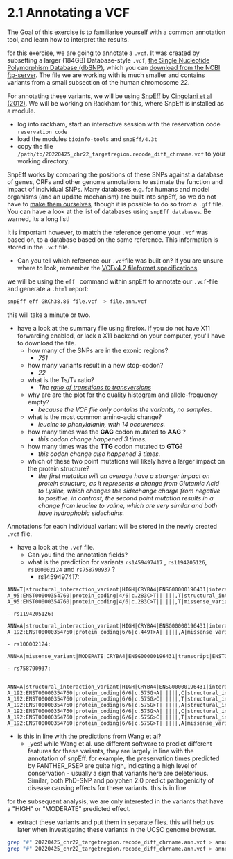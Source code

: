 # 2.1 Annotating a VCF
The Goal of this exercise is to familiarise yourself with a common annotation tool, and learn how to interpret the results.


for this exercise, we are going to annotate a ```.vcf```.
It was created by subsetting a larger (184GB) Database-style ```.vcf```, [the Single Nucleotide Polymorphism Database (dbSNP)](https://www.ncbi.nlm.nih.gov/books/NBK21088/), which you can [download from the NCBI ftp-server](https://ftp.ncbi.nlm.nih.gov/snp/latest_release/VCF/).
The file we are working with is much smaller and contains variants from a small subsection of the human chromosome 22.

For annotating these variants, we will be using [SnpEff](http://pcingola.github.io/SnpEff/) by [Cingolani et al (2012)](http://pcingola.github.io/SnpEff/adds/SnpEff_paper.pdf).
We will be working on Rackham for this, where SnpEff is installed as a module.

- log into rackham, start an interactive session with the reservation code ```reservation code```
- load the modules ```bioinfo-tools``` and ```snpEff/4.3t```
- copy the file ```/path/to/20220425_chr22_targetregion.recode_diff_chrname.vcf``` to your working directory.


SnpEff works by comparing the positions of these SNPs against a database of genes, ORFs and other genome annotations to estimate the function and impact of individual SNPs.
Many databases e.g. for humans and model organisms (and an update mechanism) are built into snpEff, so we do not have to [make them ourselves](http://pcingola.github.io/SnpEff/se_buildingdb/), though it is possible to do so from a ```.gff``` file.
You can have a look at the list of databases using ```snpEff databases```. Be warned, its a long list!

It is important however, to match the reference genome your ```.vcf``` was based on, to a database based on the same reference. This information is stored in the ```.vcf``` file.
- Can you tell which reference our ```.vcf```file was built on? if you are unsure where to look, remember the [VCFv4.2 fileformat specifications](https://samtools.github.io/hts-specs/VCFv4.2.pdf).

we will be using the ```eff ``` command within snpEff to annotate our ```.vcf```-file and generate a ```.html``` report:

```bash
snpEff eff GRCh38.86 file.vcf  > file.ann.vcf
```

this will take a minute or two.
- have a look at the summary file using firefox. If you do not have X11 forwarding enabled, or lack a X11 backend on your computer, you'll have to download the file.
  - how many of the SNPs are in the exonic regions?  
    - _751_
  - how many variants result in a new stop-codon?  
    - _22_
  - what is the Ts/Tv ratio?
    -  _The [ratio of transitions to transversions](https://en.wikipedia.org/wiki/Point_mutation#Transition/transversion_categorization)_
  - why are are the plot for the quality histogram and allele-frequency empty?
    - _because the VCF file only contains the variants, no samples._
  - what is the most common amino-acid change?
    - _leucine to phenylalanin, with 14 occurences._
  - how many times was the **GAG** codon mutated to **AAG** ?  
    - _this codon change happened 3 times._
  - how many times was the **TTG** codon mutated to **GTG**?
      - _this codon change also happened 3 times._
  - which of these two point mutations will likely have a larger impact on the protein structure?
    - _the first mutation will on average have a stronger impact on protein structure, as it represents a change from Glutamic Acid to Lysine, which changes the sidechange charge from negative to positive. in contrast, the second point mutation results in a change from leucine to valine, which are very similar and both have hydrophobic sidechains._

Annotations for each individual variant will be stored in the newly created ```.vcf``` file.

- have a look at the ```.vcf``` file.
  - Can you find the annotation fields?
  - what is the prediction for variants  ```rs1459497417``` , ```rs1194205126```, ```rs100002124``` and ``` rs758790937 ``` ?
    - rs1459497417:
```
ANN=T|structural_interaction_variant|HIGH|CRYBA4|ENSG00000196431|interaction|3LWK:A_32-A_95:ENST00000354760|protein_coding|4/6|c.283C>T||||||,T|structural_interaction_variant|HIGH|CRYBA4|ENSG00000196431|interaction|3LWK:A_55-A_95:ENST00000354760|protein_coding|4/6|c.283C>T||||||,T|missense_variant|MODERATE|CRYBA4|ENSG00000196431|transcript|ENST00000354760.3|protein_coding|4/6|c.283C>T|p.Arg95Trp|318/811|283/591|95/196||,T|non_coding_transcript_exon_variant|MODIFIER|CRYBA4|ENSG00000196431|transcript|ENST00000466315.1|processed_transcript|3/5|n.180C>T||||||
```

    - rs1194205126:
```
ANN=A|structural_interaction_variant|HIGH|CRYBA4|ENSG00000196431|interaction|3LWK:A_150-A_192:ENST00000354760|protein_coding|6/6|c.449T>A||||||,A|missense_variant|MODERATE|CRYBA4|ENSG00000196431|transcript|ENST00000354760.3|protein_coding|6/6|c.449T>A|p.Val150Asp|484/811|449/591|150/196||,A|non_coding_transcript_exon_variant|MODIFIER|CRYBA4|ENSG00000196431|transcript|ENST00000466315.1|processed_transcript|5/5|n.346T>A||||||
```
    - rs100002124:
```
ANN=A|missense_variant|MODERATE|CRYBA4|ENSG00000196431|transcript|ENST00000354760.3|protein_coding|6/6|c.475G>A|p.Gly159Arg|510/811|475/591|159/196||,A|non_coding_transcript_exon_variant|MODIFIER|CRYBA4|ENSG00000196431|transcript|ENST00000466315.1|processed_transcript|5/5|n.372G>A||||||
```
    - rs758790937:
```
	ANN=A|structural_interaction_variant|HIGH|CRYBA4|ENSG00000196431|interaction|3LWK:A_150-A_192:ENST00000354760|protein_coding|6/6|c.575G>A||||||,C|structural_interaction_variant|HIGH|CRYBA4|ENSG00000196431|interaction|3LWK:A_150-A_192:ENST00000354760|protein_coding|6/6|c.575G>C||||||,T|structural_interaction_variant|HIGH|CRYBA4|ENSG00000196431|interaction|3LWK:A_150-A_192:ENST00000354760|protein_coding|6/6|c.575G>T||||||,A|structural_interaction_variant|HIGH|CRYBA4|ENSG00000196431|interaction|3LWK:A_70-A_192:ENST00000354760|protein_coding|6/6|c.575G>A||||||,C|structural_interaction_variant|HIGH|CRYBA4|ENSG00000196431|interaction|3LWK:A_70-A_192:ENST00000354760|protein_coding|6/6|c.575G>C||||||,T|structural_interaction_variant|HIGH|CRYBA4|ENSG00000196431|interaction|3LWK:A_70-A_192:ENST00000354760|protein_coding|6/6|c.575G>T||||||,A|missense_variant|MODERATE|CRYBA4|ENSG00000196431|transcript|ENST00000354760.3|protein_coding|6/6|c.575G>A|p.Arg192His|610/811|575/591|192/196||,C|missense_variant|MODERATE|CRYBA4|ENSG00000196431|transcript|ENST00000354760.3|protein_coding|6/6|c.575G>C|p.Arg192Pro|610/811|575/591|192/196||,T|missense_variant|MODERATE|CRYBA4|ENSG00000196431|transcript|ENST00000354760.3|protein_coding|6/6|c.575G>T|p.Arg192Leu|610/811|575/591|192/196||,A|non_coding_transcript_exon_variant|MODIFIER|CRYBA4|ENSG00000196431|transcript|ENST00000466315.1|processed_transcript|5/5|n.472G>A||||||,C|non_coding_transcript_exon_variant|MODIFIER|CRYBA4|ENSG00000196431|transcript|ENST00000466315.1|processed_transcript|5/5|n.472G>C||||||,T|non_coding_transcript_exon_variant|MODIFIER|CRYBA4|ENSG00000196431|transcript|ENST00000466315.1|processed_transcript|5/5|n.472G>T||||||
```

  - is this in line with the predictions from Wang et al?
    - _yes! while Wang et al. use different software to predict different features for these variants, they are largely in line with the annotation of snpEff. for example, the preservation times  predicted by PANTHER_PSEP are quite high, indicating a high level of conservation - usually a sign that variants here are deleterious. Similar, both PhD-SNP and polyphen 2.0 predict pathogenicity of disease causing effects for these variants.
    this is in line

for the subsequent analysis, we are only interested in the variants that have a "HIGH" or "MODERATE" predicted effect.

- extract these variants and put them in separate files. this will help us later when investigating these variants in the UCSC genome browser.
```bash
grep "#" 20220425_chr22_targetregion.recode_diff_chrname.ann.vcf > annot_mod.vcf && grep "MODERATE" 20220425_chr22_targetregion.recode_diff_chrname.ann.vcf >> annot_mod.vcf
grep "#" 20220425_chr22_targetregion.recode_diff_chrname.ann.vcf > annot_high.vcf && grep "HIGH" 20220425_chr22_targetregion.recode_diff_chrname.ann.vcf >> annot_high.vcf
```
